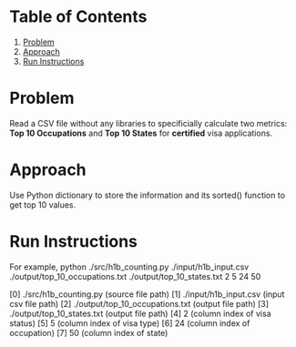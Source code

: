 # Table of Contents
1. [Problem](README.md#problem)
2. [Approach](README.md#approach)
3. [Run Instructions](README.md#run-instructions)

# Problem

Read a CSV file without any libraries to specificially calculate two metrics: **Top 10 Occupations** and **Top 10 States** for **certified** visa applications.


# Approach

Use Python dictionary to store the information and its sorted() function to get top 10 values.

# Run Instructions

For example, python ./src/h1b_counting.py ./input/h1b_input.csv ./output/top_10_occupations.txt ./output/top_10_states.txt 2 5 24 50

[0] ./src/h1b_counting.py (source file path)
[1] ./input/h1b_input.csv (input csv file path)
[2] ./output/top_10_occupations.txt (output file path)
[3] ./output/top_10_states.txt (output file path)
[4] 2 (column index of visa status)
[5] 5 (column index of visa type)
[6] 24 (column index of occupation)
[7] 50 (column index of state)

